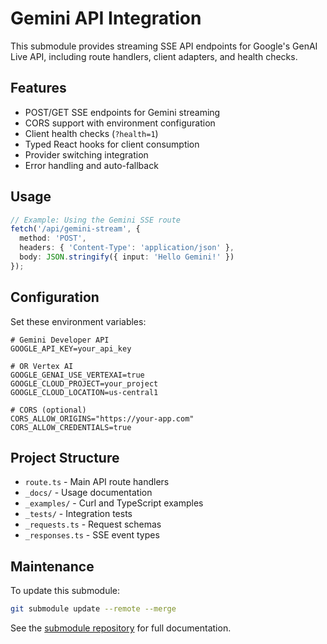 # Gemini API Integration

This submodule provides streaming SSE API endpoints for Google's GenAI Live API, including route handlers, client adapters, and health checks.

## Features
- POST/GET SSE endpoints for Gemini streaming
- CORS support with environment configuration
- Client health checks (`?health=1`)
- Typed React hooks for client consumption
- Provider switching integration
- Error handling and auto-fallback

## Usage
```ts
// Example: Using the Gemini SSE route
fetch('/api/gemini-stream', {
  method: 'POST',
  headers: { 'Content-Type': 'application/json' },
  body: JSON.stringify({ input: 'Hello Gemini!' })
});
```

## Configuration
Set these environment variables:
```env
# Gemini Developer API
GOOGLE_API_KEY=your_api_key

# OR Vertex AI
GOOGLE_GENAI_USE_VERTEXAI=true
GOOGLE_CLOUD_PROJECT=your_project
GOOGLE_CLOUD_LOCATION=us-central1

# CORS (optional)
CORS_ALLOW_ORIGINS="https://your-app.com"
CORS_ALLOW_CREDENTIALS=true
```

## Project Structure
- `route.ts` - Main API route handlers
- `_docs/` - Usage documentation
- `_examples/` - Curl and TypeScript examples
- `_tests/` - Integration tests
- `_requests.ts` - Request schemas
- `_responses.ts` - SSE event types

## Maintenance
To update this submodule:
```bash
git submodule update --remote --merge
```

See the [submodule repository](https://github.com/techwithty/gemini-api-integration) for full documentation.
